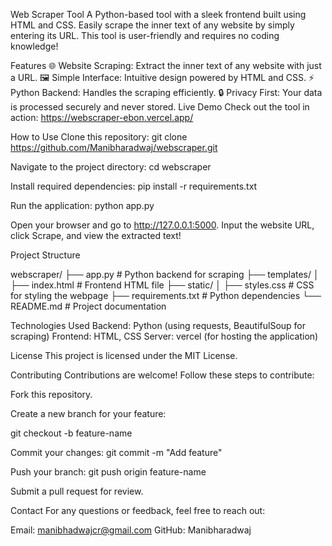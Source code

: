 Web Scraper Tool
A Python-based tool with a sleek frontend built using HTML and CSS. Easily scrape the inner text of any website by simply entering its URL. This tool is user-friendly and requires no coding knowledge!

Features
🌐 Website Scraping: Extract the inner text of any website with just a URL.
🖼️ Simple Interface: Intuitive design powered by HTML and CSS.
⚡ Python Backend: Handles the scraping efficiently.
🔒 Privacy First: Your data is processed securely and never stored.
Live Demo
Check out the tool in action: https://webscraper-ebon.vercel.app/

How to Use
Clone this repository:
git clone https://github.com/Manibharadwaj/webscraper.git

Navigate to the project directory:
cd webscraper

Install required dependencies:
pip install -r requirements.txt

Run the application:
python app.py

Open your browser and go to http://127.0.0.1:5000.
Input the website URL, click Scrape, and view the extracted text!

Project Structure

webscraper/
├── app.py               # Python backend for scraping
├── templates/
│   ├── index.html       # Frontend HTML file
├── static/
│   ├── styles.css       # CSS for styling the webpage
├── requirements.txt     # Python dependencies
└── README.md            # Project documentation

Technologies Used
Backend: Python (using requests, BeautifulSoup for scraping)
Frontend: HTML, CSS
Server: vercel (for hosting the application)

License
This project is licensed under the MIT License.

Contributing
Contributions are welcome! Follow these steps to contribute:

Fork this repository.

Create a new branch for your feature:

git checkout -b feature-name

Commit your changes:
git commit -m "Add feature"

Push your branch:
git push origin feature-name

Submit a pull request for review.

Contact
For any questions or feedback, feel free to reach out:

Email: manibhadwajcr@gmail.com
GitHub: Manibharadwaj
